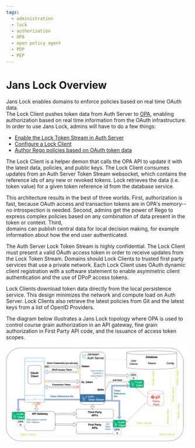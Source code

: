 ```yaml
---
tags:
  - administration
  - lock
  - authorization
  - OPA
  - open policy agent
  - PDP
  - PEP
---
```


# Jans Lock Overview

Jans Lock enables domains to enforce policies based on real time OAuth data.  
The Lock Client pushes token data from Auth Server to
[OPA](https://openpolicyagent.org), enabling authorization based on real time
information from the OAuth infrastructure. In order to use Jans Lock, admins
will have to do a few things:

  * [Enable the Lock Token Stream in Auth Server](./lock_token_stream.md)
  * [Configure a Lock Client](./lock_client.md)
  * [Author Rego policies based on OAuth token data](./lock_opa_policies.md)

The Lock Client is a helper demon that calls the OPA API to update it with
the latest data, policies, and public keys. The Lock Client consumes updates
from an Auth Server Token Stream websocket, which contains the reference ids of
any new or revoked tokens. Lock retrieves the data (i.e. token value) for a
given token reference id from the database service.

This architecture results in the best of three worlds. First, authorization
is fast, because OAuth access and transaction tokens are in OPA's memory--no
introspection is needed. Second, admins get the power of Rego to express complex
policies based on any combination of data present in the token or context. Third,  
domains can publish central data for local decision making, for example
information about how the end user authenticated.

The Auth Server Lock Token Stream is highly confidential. The Lock Client must
present a valid OAuth access token in order to receive updates from the Lock
Token Stream. Domains should Lock Clients to trusted first party services that
use a private network. Each Lock Client uses OAuth dynamic client registration
with a software statement to enable asymmetric client authentication
and the use of DPoP access tokens.

Lock Clients download token data directly from the local persistence service.
This design minimizes the network and compute load on Auth Server. Lock Clients
also retrieve the latest policies from Git and the latest keys from a list of
OpenID Providers.

The diagram below illustrates a Jans Lock topology where OPA is used to
control course grain authorization in an API gateway, fine grain authorization
in First Party API code, and the issuance of access token scopes.

![Jans Lock Design Overview Diagram](../../assets/lock-design-diagram-00.png)
